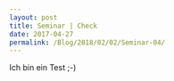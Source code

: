 ```yaml
---
layout: post
title: Seminar | Check
date: 2017-04-27
permalink: /Blog/2018/02/02/Seminar-04/
---
```


Ich bin ein Test ;-)

